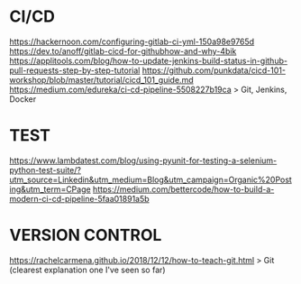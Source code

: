 # CI/CD
https://hackernoon.com/configuring-gitlab-ci-yml-150a98e9765d
https://dev.to/anoff/gitlab-cicd-for-githubhow-and-why-4bik
https://applitools.com/blog/how-to-update-jenkins-build-status-in-github-pull-requests-step-by-step-tutorial
https://github.com/punkdata/cicd-101-workshop/blob/master/tutorial/cicd_101_guide.md
https://medium.com/edureka/ci-cd-pipeline-5508227b19ca > Git, Jenkins, Docker
# TEST
https://www.lambdatest.com/blog/using-pyunit-for-testing-a-selenium-python-test-suite/?utm_source=Linkedin&utm_medium=Blog&utm_campaign=Organic%20Posting&utm_term=CPage
https://medium.com/bettercode/how-to-build-a-modern-ci-cd-pipeline-5faa01891a5b
# VERSION CONTROL
https://rachelcarmena.github.io/2018/12/12/how-to-teach-git.html > Git (clearest explanation one I've seen so far)